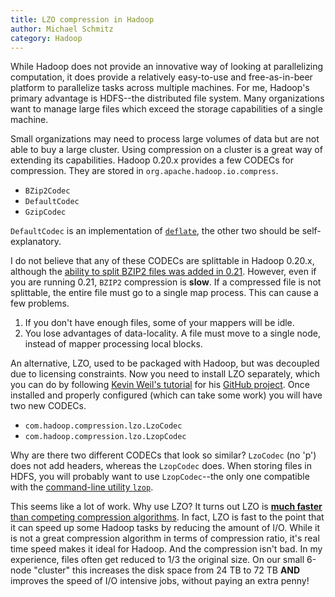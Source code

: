```yaml
---
title: LZO compression in Hadoop
author: Michael Schmitz
category: Hadoop
---
```


While Hadoop does not provide an innovative way of looking at parallelizing
computation, it does provide a relatively easy-to-use and free-as-in-beer
platform to parallelize tasks across multiple machines. For me, Hadoop's
primary advantage is HDFS--the distributed file system. Many organizations want
to manage large files which exceed the storage capabilities of a single
machine.

Small organizations may need to process large volumes of data but are not able to buy a large cluster. Using compression on a cluster is a great way of extending its capabilities. Hadoop 0.20.x provides a few CODECs for compression. They are stored in `org.apache.hadoop.io.compress`.

* `BZip2Codec`
* `DefaultCodec`
* `GzipCodec`

`DefaultCodec` is an implementation of [`deflate`](http://en.wikipedia.org/wiki/DEFLATE), the other two should be self-explanatory.

I do not believe that any of these CODECs are splittable in Hadoop 0.20.x, although the [ability to split BZIP2 files was added in 0.21](https://issues.apache.org/jira/browse/HADOOP-4012). However, even if you are running 0.21, `BZIP2` compression is **slow**. If a compressed file is not splittable, the entire file must go to a single map process. This can cause a few problems.

1. If you don't have enough files, some of your mappers will be idle.
2. You lose advantages of data-locality. A file must move to a single node, instead of mapper processing local blocks.

An alternative, LZO, used to be packaged with Hadoop, but was decoupled due to licensing constraints. Now you need to install LZO separately, which you can do by following [Kevin Weil's tutorial](https://github.com/kevinweil/hadoop-lzo/blob/master/README.md) for his [GitHub project](https://github.com/kevinweil/hadoop-lzo). Once installed and properly configured (which can take some work) you will have two new CODECs.

* `com.hadoop.compression.lzo.LzoCodec`
* `com.hadoop.compression.lzo.LzopCodec`

Why are there two different CODECs that look so similar? `LzoCodec` (no 'p') does not add headers, whereas the `LzopCodec` does. When storing files in HDFS, you will probably want to use `LzopCodec`--the only one compatible with the [command-line utility `lzop`](http://www.lzop.org/).

This seems like a lot of work. Why use LZO? It turns out LZO is [**much faster** than competing compression algorithms](http://aliver.wordpress.com/2010/06/22/huge-unix-file-compresser-shootout-with-tons-of-datagraphs/). In fact, LZO is fast to the point that it can speed up some Hadoop tasks by reducing the amount of I/O. While it is not a great compression algorithm in terms of compression ratio, it's real time speed makes it ideal for Hadoop. And the compression isn't bad. In my experience, files often get reduced to 1/3 the original size. On our small 6-node "cluster" this increases the disk space from 24 TB to 72 TB **AND** improves the speed of I/O intensive jobs, without paying an extra penny!
